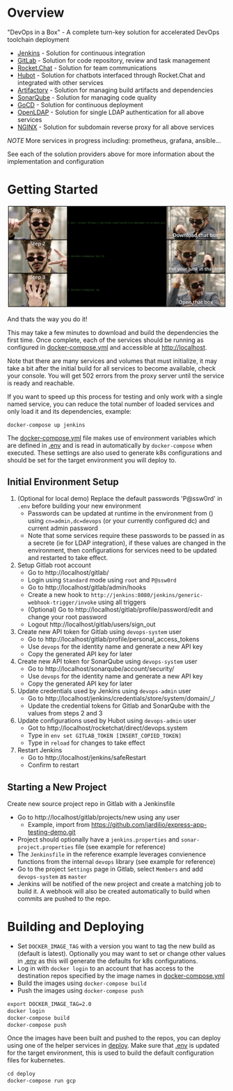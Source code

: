 # Overview

"DevOps in a Box" - A complete turn-key solution for accelerated DevOps toolchain deployment

* [Jenkins](./jenkins) - Solution for continuous integration
* [GitLab](./gitlab) - Solution for code repository, review and task management
* [Rocket.Chat](./rocketchat) - Solution for team communications
* [Hubot](./hubot) - Solution for chatbots interfaced through Rocket.Chat and integrated with other services
* [Artifactory](./artifactory) - Solution for managing build artifacts and dependencies
* [SonarQube](./sonarqube) - Solution for managing code quality
* [GoCD](./gocd) - Solution for continuous deployment
* [OpenLDAP](./openldap) - Solution for single LDAP authentication for all above services
* [NGINX](./proxy) - Solution for subdomain reverse proxy for all above services

*NOTE* More services in progress including: prometheus, grafana, ansible...

See each of the solution providers above for more information about the implementation and configuration

# Getting Started
<!--
<table style="background: black; color: #008000; font-family: 'Lucida Console', 'Courier New';">
    <tbody>
        <tr>
            <td><img src="./images/Step1.jpg"/></td>
            <td>$ git clone https://github.com/jardilio/devops-in-a-box.git</td>
            <td><img src="./images/Download.jpg"/></td>
        </tr>
        <tr>
            <td><img src="./images/Step2.jpg"/></td>
            <td>$ docker-compose build</td>
            <td><img src="./images/Build.jpg"/></td>
        </tr>
        <tr>
            <td><img src="./images/Step3.jpg"/></td>
            <td>$ docker-compose up</td>
            <td><img src="./images/Open.jpg"/></td>
        </tr>
    </tbody>
</table>
-->
<img src="./images/entire.jpg"/>

And thats the way you do it!

This may take a few minutes to download and build the dependencies the first time. Once complete, each
of the services should be running as configured in [docker-compose.yml](./docker-compose.yml) and accessible
at [http://localhost](http://localhost).

Note that there are many services and volumes that must initialize, it may take 
a bit after the initial build for all services to become available, check your console. You will get 502
errors from the proxy server until the service is ready and reachable.

If you want to speed up this process for testing and only work with a single named service, you can 
reduce the total number of loaded services and only load it and its dependencies, example:

```
docker-compose up jenkins
```

The [docker-compose.yml](./docker-compose.yml) file makes use of environment variables which
are defined in [.env](./.env) and is read in automatically by `docker-compose` when executed. 
These settings are also used to generate k8s configurations and should be set for the 
target environment you will deploy to.

## Initial Environment Setup

1. (Optional for local demo) Replace the default passwords 'P@ssw0rd' in `.env` before building your new environment
    * Passwords can be updated at runtime in the environment from () 
    using `cn=admin,dc=devops` (or your currently configured dc) and current admin password
    * Note that some services require these passwords to be passed in as a secrete (ie for LDAP integration), if 
    these values are changed in the environment, then configurations for services need to be updated and 
    restarted to take effect.
2. Setup Gitlab root account
    * Go to http://localhost/gitlab/
    * Login using `Standard` mode using `root` and `P@ssw0rd`
    * Go to http://localhost/gitlab/admin/hooks
    * Create a new hook to `http://jenkins:8080/jenkins/generic-webhook-trigger/invoke` using all triggers
    * (Optional) Go to http://localhost/gitlab/profile/password/edit and change your root password
    * Logout http://localhost/gitlab/users/sign_out 
2. Create new API token for Gitlab using `devops-system` user 
    * Go to http://localhost/gitlab/profile/personal_access_tokens
    * Use `devops` for the identity name and generate a new API key
    * Copy the generated API key for later
3. Create new API token for SonarQube using `devops-system` user
    * Go to http://localhost/sonarqube/account/security/
    * Use `devops` for the identity name and generate a new API key
    * Copy the generated API key for later
4. Update credentials used by Jenkins using `devops-admin` user
    * Go to http://localhost/jenkins/credentials/store/system/domain/_/
    * Update the credential tokens for Gitlab and SonarQube with the values from steps 2 and 3
5. Update configurations used by Hubot using `devops-admin` user
    * Got to http://localhost/rocketchat/direct/devops.system
    * Type in `env set GITLAB_TOKEN [INSERT_COPIED_TOKEN]`
    * Type in `reload` for changes to take effect
6. Restart Jenkins 
    * Go to http://localhost/jenkins/safeRestart
    * Confirm to restart

## Starting a New Project

Create new source project repo in Gitlab with a Jenkinsfile

* Go to http://localhost/gitlab/projects/new using any user
    * Example, import from https://github.com/jardilio/express-app-testing-demo.git
* Project should optionally have a `jenkins.properties` and `sonar-project.properties` file (see example for reference)
* The `Jenkinsfile` in the reference example leverages convienence functions from the internal `devops` library (see example for reference)
* Go to the project `Settings` page in Gitlab, select `Members` and add `devops-system` as `master`
* Jenkins will be notified of the new project and create a matching job to build it. A webhook will also be created automatically to build when commits are pushed to the repo.


# Building and Deploying

* Set `DOCKER_IMAGE_TAG` with a version you want to tag the new build as (default is latest). Optionally you may want to set or change 
other values in [.env](./.env) as this will generate the defaults for k8s configurations.
* Log in with `docker login` to an account that has access to the destination repos specified by the image names in [docker-compose.yml](./docker-compose.yml) 
* Build the images using `docker-compose build`
* Push the images using `docker-compose push`

```
export DOCKER_IMAGE_TAG=2.0
docker login
docker-compose build
docker-compose push
```

Once the images have been built and pushed to the repos, you can deploy using one of the helper services in [deploy](./deploy). Make
sure that [.env](./.env) is updated for the target environment, this is used to build the default configuration files for kubernetes.

```
cd deploy
docker-compose run gcp
```